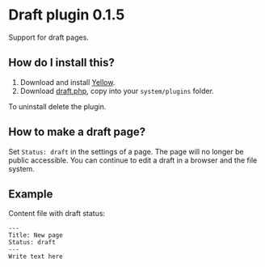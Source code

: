 Draft plugin 0.1.5
==================
Support for draft pages.

How do I install this?
----------------------
1. Download and install [Yellow](https://github.com/datenstrom/yellow/).  
2. Download [draft.php](draft.php?raw=true), copy into your `system/plugins` folder.  

To uninstall delete the plugin.

How to make a draft page?
-------------------------
Set `Status: draft` in the settings of a page. The page will no longer be public accessible. 
You can continue to edit a draft in a browser and the file system.

Example
-------
Content file with draft status:

    ---
    Title: New page
    Status: draft
    ---
    Write text here